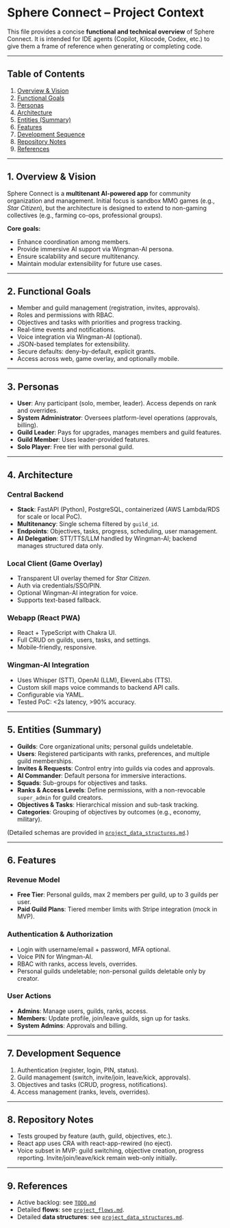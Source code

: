 # Sphere Connect – Project Context

This file provides a concise **functional and technical overview** of Sphere Connect. It is intended for IDE agents (Copilot, Kilocode, Codex, etc.) to give them a frame of reference when generating or completing code.

---

## Table of Contents
1. [Overview & Vision](#1-overview--vision)
2. [Functional Goals](#2-functional-goals)
3. [Personas](#3-personas)
4. [Architecture](#4-architecture)
5. [Entities (Summary)](#5-entities-summary)
6. [Features](#6-features)
7. [Development Sequence](#7-development-sequence)
8. [Repository Notes](#8-repository-notes)
9. [References](#references)

---

## 1. Overview & Vision
Sphere Connect is a **multitenant AI-powered app** for community organization and management. Initial focus is sandbox MMO games (e.g., *Star Citizen*), but the architecture is designed to extend to non-gaming collectives (e.g., farming co-ops, professional groups).

**Core goals:**
- Enhance coordination among members.
- Provide immersive AI support via Wingman-AI persona.
- Ensure scalability and secure multitenancy.
- Maintain modular extensibility for future use cases.

---

## 2. Functional Goals
- Member and guild management (registration, invites, approvals).
- Roles and permissions with RBAC.
- Objectives and tasks with priorities and progress tracking.
- Real-time events and notifications.
- Voice integration via Wingman-AI (optional).
- JSON-based templates for extensibility.
- Secure defaults: deny-by-default, explicit grants.
- Access across web, game overlay, and optionally mobile.

---

## 3. Personas
- **User**: Any participant (solo, member, leader). Access depends on rank and overrides.
- **System Administrator**: Oversees platform-level operations (approvals, billing).
- **Guild Leader**: Pays for upgrades, manages members and guild features.
- **Guild Member**: Uses leader-provided features.
- **Solo Player**: Free tier with personal guild.

---

## 4. Architecture
### Central Backend
- **Stack**: FastAPI (Python), PostgreSQL, containerized (AWS Lambda/RDS for scale or local PoC).
- **Multitenancy**: Single schema filtered by `guild_id`.
- **Endpoints**: Objectives, tasks, progress, scheduling, user management.
- **AI Delegation**: STT/TTS/LLM handled by Wingman-AI; backend manages structured data only.

### Local Client (Game Overlay)
- Transparent UI overlay themed for *Star Citizen*.
- Auth via credentials/SSO/PIN.
- Optional Wingman-AI integration for voice.
- Supports text-based fallback.

### Webapp (React PWA)
- React + TypeScript with Chakra UI.
- Full CRUD on guilds, users, tasks, and settings.
- Mobile-friendly, responsive.

### Wingman-AI Integration
- Uses Whisper (STT), OpenAI (LLM), ElevenLabs (TTS).
- Custom skill maps voice commands to backend API calls.
- Configurable via YAML.
- Tested PoC: <2s latency, >90% accuracy.

---

## 5. Entities (Summary)
- **Guilds**: Core organizational units; personal guilds undeletable.
- **Users**: Registered participants with ranks, preferences, and multiple guild memberships.
- **Invites & Requests**: Control entry into guilds via codes and approvals.
- **AI Commander**: Default persona for immersive interactions.
- **Squads**: Sub-groups for objectives and tasks.
- **Ranks & Access Levels**: Define permissions, with a non-revocable `super_admin` for guild creators.
- **Objectives & Tasks**: Hierarchical mission and sub-task tracking.
- **Categories**: Grouping of objectives by outcomes (e.g., economy, military).

(Detailed schemas are provided in [`project_data_structures.md`](./project_data_structures.md).)

---

## 6. Features
### Revenue Model
- **Free Tier**: Personal guilds, max 2 members per guild, up to 3 guilds per user.
- **Paid Guild Plans**: Tiered member limits with Stripe integration (mock in MVP).

### Authentication & Authorization
- Login with username/email + password, MFA optional.
- Voice PIN for Wingman-AI.
- RBAC with ranks, access levels, overrides.
- Personal guilds undeletable; non-personal guilds deletable only by creator.

### User Actions
- **Admins**: Manage users, guilds, ranks, access.
- **Members**: Update profile, join/leave guilds, sign up for tasks.
- **System Admins**: Approvals and billing.

---

## 7. Development Sequence
1. Authentication (register, login, PIN, status).
2. Guild management (switch, invite/join, leave/kick, approvals).
3. Objectives and tasks (CRUD, progress, notifications).
4. Access management (ranks, levels, overrides).

---

## 8. Repository Notes
- Tests grouped by feature (auth, guild, objectives, etc.).
- React app uses CRA with react-app-rewired (no eject).
- Voice subset in MVP: guild switching, objective creation, progress reporting. Invite/join/leave/kick remain web-only initially.

---

## 9. References
- Active backlog: see [`TODO.md`](../../TODO.md)
- Detailed **flows**: see [`project_flows.md`](./project_flows.md).
- Detailed **data structures**: see [`project_data_structures.md`](./project_data_structures.md).


